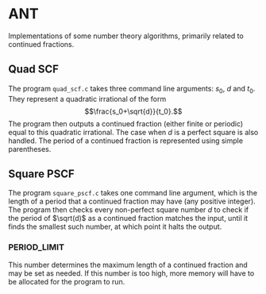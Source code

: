 # ANT
Implementations of some number theory algorithms, primarily related to continued fractions.

## Quad SCF
The program `quad_scf.c` takes three command line arguments: $s_0$, $d$ and $t_0$. They represent a
quadratic irrational of the form $$\frac{s_0+\sqrt{d}}{t_0}.$$ The program then outputs a continued
fraction (either finite or periodic) equal to this quadratic irrational. The case when $d$ is a perfect
square is also handled. The period of a continued fraction is represented using simple parentheses.

## Square PSCF
The program `square_pscf.c` takes one command line argument, which is the length of a period that a
continued fraction may have (any positive integer). The program then checks every non-perfect square 
number $d$ to check if the period of $\sqrt(d)$ as a continued fraction matches the input, until it 
finds the smallest such number, at which point it halts the output.

### PERIOD_LIMIT
This number determines the maximum length of a continued fraction and may be set as needed. If this 
number is too high, more memory will have to be allocated for the program to run.